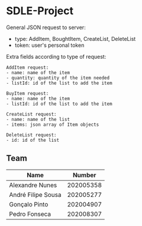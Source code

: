 # SDLE-Project

General JSON request to server:

- type: AddItem, BoughtItem, CreateList, DeleteList
- token: user's personal token

Extra fields according to type of request:

    AddItem request:
    - name: name of the item
    - quantity: quantity of the item needed
    - listId: id of the list to add the item
    
    BuyItem request:
    - name: name of the item
    - listId: id of the list to add the item
    
    CreateList request:
    - name: name of the list
    - items: json array of Item objects
    
    DeleteList request:
    - id: id of the list




## Team

| Name            | Number    |
| --------------- | --------- |
| Alexandre Nunes | 202005358 |
| André Filipe Sousa     | 202005277 |
| Gonçalo Pinto   | 202004907 |
| Pedro Fonseca   | 202008307 |
